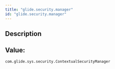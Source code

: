 ```yaml
---
title: "glide.security.manager"
id: "glide.security.manager"
---
```

## Description



## Value: 
```
com.glide.sys.security.ContextualSecurityManager
```